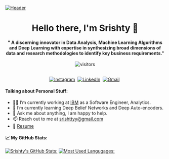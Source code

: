 [![Header](https://github.com/adamalston/adamalston/raw/master/profile.gif)](https://www.youtube.com/watch?v=dQw4w9WgXcQ)
<p>
  <h1 align="center"><b>Hello there, I'm Srishty 👋</b></h1>
</p>

<p>
  <h4 align="center"><b>"
A discerning innovator in Data Analysis, Machine Learning Algorithms and Deep Learning with expertise in synthesizing broad dimensions of data and research methodologies to identify key business requirements."</b></h4>
</p>

<p align="center">
    <img align="center" alt="visitors" src="https://gpvc.arturio.dev/srishtyy" />
</p>

<p align="center">
<br>
<a href="https://www.instagram.com/srishttyy/"><img src="https://img.shields.io/badge/instagram-%23E4405F.svg?&style=for-the-badge&logo=instagram&logoColor=white" alt="Instagram" /></a>&nbsp;
<a href="https://www.linkedin.com/in/srishttyy/"><img src="https://img.shields.io/badge/linkedin-%230077B5.svg?&style=for-the-badge&logo=linkedin&logoColor=white" alt="LinkedIn" /></a>&nbsp;
<a href="mailto:srishttyy@gmail.com"><img src="https://img.shields.io/badge/gmail-%23D14836.svg?&style=for-the-badge&logo=gmail&logoColor=white" alt="Gmail"/></a>&nbsp;
</p>




#### Talking about Personal Stuff: 

- :woman_technologist: I’m currently working at [IBM](https://www.ibm.com/in-en) as a Software Engineer, Analytics.  
- 🌱 I’m currently learning Deep Belief Networks and Deep Auto-encoders. 
- 💬 Ask me about anything, I am happy to help. 
- 📫 Reach out to me at [srishttyy@gmail.com](mailto:srishttyy@gmail.com)
- 📄 [Resume](https://drive.google.com/file/d/1CztAxXOd1N-J9yc2UFkyxH3sEOprmxf2/view?usp=sharing)





#### :chart_with_upwards_trend: My GitHub Stats: 
[![Srishty's GitHub Stats:](https://github-readme-stats.vercel.app/api?username=srishtyy)](https://github.com/srishtyy/github-readme-stats)                    [![Most Used Langugages:](https://github-readme-stats.vercel.app/api/top-langs/?username=srishtyy&layout=compact)](https://github.com/srishtyy/github-readme-stats)
